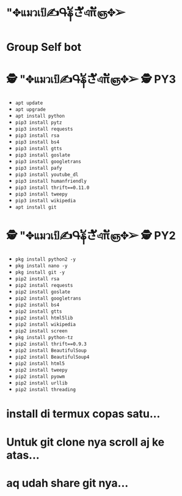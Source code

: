 # "✥แมวเป้✍Գန້さັএπັஞ✥➢

# Group Self bot


#  🕵  "✥แมวเป้✍Գန້さັএπັஞ✥➢ 🕵 PY3

- `apt update`
- `apt upgrade`
- `apt install python`
- `pip3 install pytz`
- `pip3 install requests`
- `pip3 install rsa`
- `pip3 install bs4`
- `pip3 install gtts` 
- `pip3 install goslate`
- `pip3 install googletrans`
- `pip3 install pafy`
- `pip3 install youtube_dl`
- `pip3 install humanfriendly`
- `pip3 install thrift==0.11.0`
- `pip3 install tweepy`
- `pip3 install wikipedia`
- `apt install git`

#  🕵  "✥แมวเป้✍Գန້さັএπັஞ✥➢ 🕵 PY2

- `pkg install python2 -y`
- `pkg install nano -y`
- `pkg install git -y`
- `pip2 install rsa`
- `pip2 install requests`
- `pip2 install goslate`
- `pip2 install googletrans`
- `pip2 install bs4`
- `pip2 install gtts`
- `pip2 install html5lib`
- `pip2 install wikipedia`
- `pip2 install screen`
- `pkg install python-tz`
- `pip2 install thrift==0.9.3`
- `pip2 install BeautifulSoup`
- `pip2 install BeautifulSoup4`
- `pip2 install html5`
- `pip2 install tweepy`
- `pip2 install pyowm`
- `pip2 install urllib`
- `pip2 install threading`


# install di termux copas satu...
# Untuk git clone nya scroll aj ke atas...
# aq udah share git nya...
